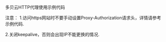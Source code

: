 多贝云HTTP代理使用示例代码

注意：
1.访问https网站时不要手动设置Proxy-Authorization请求头，详情请参考示例代码.  

2.关闭keepalive，否则会出现IP不能更换的情况.  

